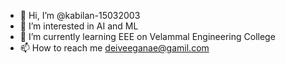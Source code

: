 - 👋 Hi, I’m @kabilan-15032003
- 👀 I’m interested in AI and ML
- 🌱 I’m currently learning EEE on Velammal Engineering College
- 📫 How to reach me deiveeganae@gamil.com

<!---
kabilan-15032003/kabilan-15032003 is a ✨ special ✨ repository because its `README.md` (this file) appears on your GitHub profile.
You can click the Preview link to take a look at your changes.
--->
